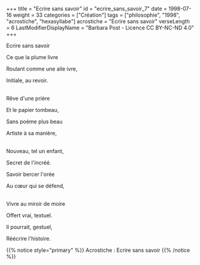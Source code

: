 +++
title = "Ecrire sans savoir"
id = "ecrire_sans_savoir_7"
date = 1998-07-16
weight = 33
categories = ["Création"]
tags = ["philosophie", "1998", "acrostiche", "hexasyllabe"]
acrostiche = "Ecrire sans savoir"
verseLength = 6
LastModifierDisplayName = "Barbara Post - Licence CC BY-NC-ND 4.0"
+++

Ecrire sans savoir

Ce que la plume livre

Roulant comme une aile ivre,

Initiale, au revoir.

 \
Rêve d'une prière

Et le papier tombeau,

Sans poème plus beau

Artiste à sa manière,

 \
Nouveau, tel un enfant,

Secret de l'incréé.

Savoir bercer l'orée

Au cœur qui se défend,

 \
Vivre au miroir de moire

Offert vrai, textuel.

Il pourrait, gestuel,

Réécrire l'histoire.

{{% notice style="primary" %}}
Acrostiche : Ecrire sans savoir
{{% /notice %}}
